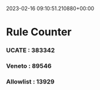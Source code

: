 2023-02-16 09:10:51.210880+00:00
# Rule Counter 
 ### UCATE : 383342

 ### Veneto : 89546

 ### Allowlist : 13929